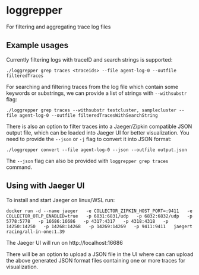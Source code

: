 # loggrepper
For filtering and aggregating trace log files

## Example usages

Currently filtering logs with traceID and search strings is supported:
```
./loggrepper grep traces <traceids> --file agent-log-0 --outfile filteredTraces
```

For searching and filtering traces from the log file which contain some keywords or substrings, we can
provide a list of strings with ``--withsubstr`` flag:
```
./loggrepper grep traces --withsubstr testcluster, samplecluster --file agent-log-0 --outfile filteredTracesWithSearchString
```
There is also an option to filter traces into a Jaeger/Zipkin compatible JSON output file, which can be loaded into Jaeger UI for better visualization. You need to provide the ``--json`` or ``-j`` flag to convert it into JSON format:
```
./loggrepper convert --file agent-log-0 --json --outfile output.json
```

The ``--json`` flag can also be provided with ``loggrepper grep traces`` command.

## Using with Jaeger UI

To install and start Jaeger on linux/WSL run:
```
docker run -d --name jaeger   -e COLLECTOR_ZIPKIN_HOST_PORT=:9411   -e COLLECTOR_OTLP_ENABLED=true   -p 6831:6831/udp   -p 6832:6832/udp   -p 5778:5778   -p 16686:16686   -p 4317:4317   -p 4318:4318   -p 14250:14250   -p 14268:14268   -p 14269:14269   -p 9411:9411   jaegert
racing/all-in-one:1.39
```
The Jaeger UI will run on http://localhost:16686

There will be an option to upload a JSON file in the UI where can can upload the above generated JSON format files containing one or more traces for visualization.